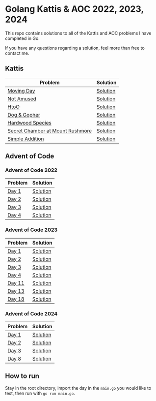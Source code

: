 # Golang Kattis & AOC 2022, 2023, 2024

This repo contains solutions to all of the Kattis and AOC problems I have completed in Go.

If you have any questions regarding a solution, feel more than free to contact me.

## Kattis

| Problem                                                                            | Solution                                                  |
| ---------------------------------------------------------------------------------- | --------------------------------------------------------- |
| [Moving Day ](https://open.kattis.com/problems/movingday)                          | [Solution](MovingDay/MovingDay.go)                        |
| [Not Amused](https://open.kattis.com/problems/notamused)                           | [Solution](NotAmused/NotAmused.go)                        |
| [HtoO](https://open.kattis.com/problems/htoo)                                      | [Solution](HtoO/HtoO.go)                                  |
| [Dog & Gopher](https://open.kattis.com/problems/doggopher)                         | [Solution](Dog&Gopher/Dog%26Gopher.go)                    |
| [Hardwood Species](https://open.kattis.com/problems/hardwoodspecies)               | [Solution](HardwoodSpecies/HardwoodSpecies.go)            |
| [Secret Chamber at Mount Rushmore](https://open.kattis.com/problems/secretchamber) | [Solution](SecretChamber/SecretChamberatMountRushmore.go) |
| [Simple Addition](https://open.kattis.com/problems/simpleaddition)                 | [Solution](SimpleAddition/SimpleAddition.go)              |

## Advent of Code

### Advent of Code 2022

| Problem                                       | Solution                                           |
| --------------------------------------------- | -------------------------------------------------- |
| [Day 1 ](https://adventofcode.com/2022/day/1) | [Solution](AOC2022-Day1/Calorie%20Counting.go)     |
| [Day 2 ](https://adventofcode.com/2022/day/2) | [Solution](AOC2022-Day2/RockPaperScissors.go)      |
| [Day 3 ](https://adventofcode.com/2022/day/3) | [Solution](AOC2022-Day3/RucksackReorganization.go) |
| [Day 4 ](https://adventofcode.com/2022/day/4) | [Solution](AOC2022-Day4/CampCleanup.go)            |

### Advent of Code 2023

| Problem                                       | Solution                         |
| --------------------------------------------- | -------------------------------- |
| [Day 1](https://adventofcode.com/2023/day/1) | [Solution](AOC2023-Day1/Day1.go) |
| [Day 2](https://adventofcode.com/2023/day/2) | [Solution](AOC2023-Day2/Cube.go) |
| [Day 3](https://adventofcode.com/2023/day/3) | [Solution](AOC2023-Day3/Gear.go) |
| [Day 4](https://adventofcode.com/2023/day/3) | [Solution](aoc2023/day4/day4.go) |
| [Day 11](https://adventofcode.com/2023/day/3) | [Solution](aoc2023/day11/day11.go) |
| [Day 13](https://adventofcode.com/2023/day/3) | [Solution](aoc2023/day13/day13.go) |
| [Day 18](https://adventofcode.com/2023/day/3) | [Solution](aoc2023/day13/day18.go) |

### Advent of Code 2024

| Problem                                       | Solution                         |
| --------------------------------------------- | -------------------------------- |
| [Day 1](https://adventofcode.com/2024/day/1) | [Solution](aoc2024/day1/day1.go) |
| [Day 2](https://adventofcode.com/2024/day/2) | [Solution](aoc2024/day2/day2.go) |
| [Day 3](https://adventofcode.com/2024/day/3) | [Solution](aoc2024/day3/day3.go) |
| [Day 8](https://adventofcode.com/2024/day/8) | [Solution](aoc2024/day8/day8.go) |

## How to run

Stay in the root directory, import the day in the `main.go` you would like to test, then run with `go run main.go`.
